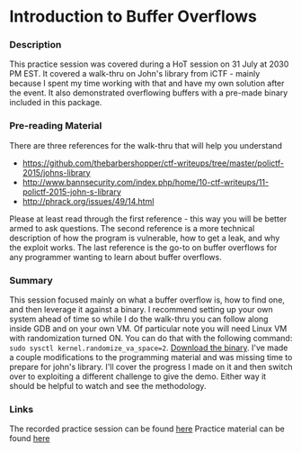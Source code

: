 Introduction to Buffer Overflows
======

### Description

This practice session was covered during a HoT session on 31 July at 2030 PM EST. It covered a walk-thru on John's library from iCTF - mainly because I spent my time working with that and have my own solution after the event. It also demonstrated overflowing buffers with a pre-made binary included in this package.

### Pre-reading Material
There are three references for the walk-thru that will help you understand
* https://github.com/thebarbershopper/ctf-writeups/tree/master/polictf-2015/johns-library
* http://www.bannsecurity.com/index.php/home/10-ctf-writeups/11-polictf-2015-john-s-library
* http://phrack.org/issues/49/14.html

Please at least read through the first reference - this way you will be better armed to ask questions. The second reference is a more technical description of how the program is vulnerable, how to get a leak, and why the exploit works. The last reference is the go-to on buffer overflows for any programmer wanting to learn about buffer overflows.

### Summary

This session focused mainly on what a buffer overflow is, how to find one, and then leverage it against a binary. I recommend setting up your own system ahead of time so while I do the walk-thru you can follow along inside GDB and on your own VM. Of particular note you will need Linux VM with randomization turned ON. You can do that with the following command: ``` sudo sysctl kernel.randomize_va_space=2 ```. [Download the binary](https://github.com/thebarbershopper/ctf-writeups/blob/master/polictf-2015/johns-library/johns-library). I've made a couple modifications to the programming material and was missing time to prepare for john's library. I'll cover the progress I made on it and then switch over to exploiting a different challenge to give the demo. Either way it should be helpful to watch and see the methodology.

### Links

The recorded practice session can be found [here](http://www.youtube.com/watch?v=SpVKnG5hwng)
Practice material can be found [here](https://github.com/MCPA/Team-Challenges/tree/master/pwnable/buffer-overflow)
